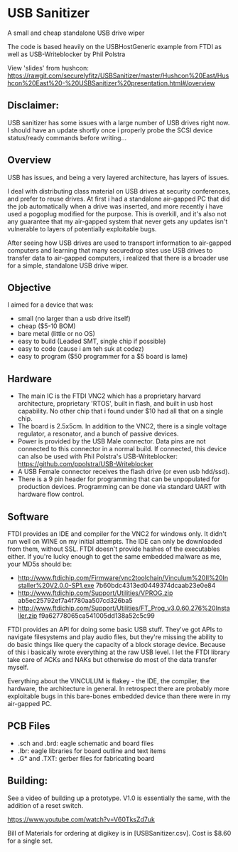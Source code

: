 USB Sanitizer
================

A small and cheap standalone USB drive wiper

The code is based heavily on the USBHostGeneric example from FTDI as well as USB-Writeblocker by Phil Polstra

View 'slides' from hushcon:
https://rawgit.com/securelyfitz/USBSanitizer/master/Hushcon%20East/Hushcon%20East%20-%20USBSanitizer%20presentation.html#/overview

Disclaimer:
-----------
USB sanitizer has some issues with a large number of USB drives right now. I should have an update shortly once i properly probe the SCSI device status/ready commands before writing...

Overview
---------
USB has issues, and being a very layered architecture, has layers of issues.

I deal with distributing class material on USB drives at security conferences, and prefer to reuse drives. At first i had a standalone air-gapped PC that did the job automatically when a drive was inserted, and more recently i have used a pogoplug modified for the purpose. This is overkill, and it's also not any guarantee that my air-gapped system that never gets any updates isn't vulnerable  to layers of potentially exploitable bugs.

After seeing how USB drives are used to transport information to air-gapped computers and learning that many securedrop sites use USB drives to transfer data to air-gapped computers, i realized that there is a broader use for a simple, standalone USB drive wiper.

Objective
---------
I aimed for a device that was:
- small (no larger than a usb drive itself)
- cheap ($5-10 BOM)
- bare metal (little or no OS)
- easy to build (Leaded SMT, single chip if possible)
- easy to code (cause i am teh suk at codez)
- easy to program ($50 programmer for a $5 board is lame)
 
Hardware
--------
- The main IC is the FTDI VNC2 which has a proprietary harvard architecture, proprietary 'RTOS', built in flash, and built in usb host capability. No other chip that i found under $10 had all that on a single chip.
- The board is 2.5x5cm. In addition to the VNC2, there is a single voltage regulator, a resonator, and a bunch of passive devices.
- Power is provided by the USB Male connector. Data pins are not connected to this connector in a normal build. If connected, this device can also be used with Phil Polstra's USB-Writeblocker: https://github.com/ppolstra/USB-Writeblocker
- A USB Female connector receives the flash drive (or even usb hdd/ssd).
- There is a 9 pin header for programming that can be unpopulated for production devices. Programming can be done via standard UART with hardware flow control.

Software
--------
FTDI provides an IDE and compiler for the VNC2 for windows only. It didn't run well on WINE on my initial attempts. The IDE can only be downloaded from them, without SSL. FTDI doesn't provide hashes of the executables either. If you're lucky enough to get the same embedded malware as me, your MD5s should be:
- http://www.ftdichip.com/Firmware/vnc2toolchain/Vinculum%20II%20Installer%20V2.0.0-SP1.exe
7b60bdc4313ed0449374dcaab23e0e84 
- http://www.ftdichip.com/Support/Utilities/VPROG.zip
ab5ec25792ef7a4f780aa507cd326ba5 
- http://www.ftdichip.com/Support/Utilities/FT_Prog_v3.0.60.276%20Installer.zip
f9a62778065ca541005dd138a52c5c99

FTDI provides an API for doing some basic USB stuff. They've got APIs to navigate filesystems and play audio files, but they're missing the ability to do basic things like query the capacity of a block storage device. Because of this i basically wrote everything at the raw USB level. I let the FTDI library take care of ACKs and NAKs but otherwise do most of the data transfer myself.

Everything about the VINCULUM is flakey - the IDE, the compiler, the hardware, the architecture in general. In retrospect there are probably more exploitable bugs in this bare-bones embedded device than there were in my air-gapped PC.

PCB Files
---------
* .sch and .brd: eagle schematic and board files 
* .lbr: eagle libraries for board outline and text items 
* .G* and .TXT: gerber files for fabricating board

Building:
------------------
See a video of building up a prototype. V1.0 is essentially the same, with the addition of a reset switch.

https://www.youtube.com/watch?v=V60TksZd7uk

Bill of Materials for ordering at digikey is in [USBSanitizer.csv]. Cost is $8.60 for a single set. 


